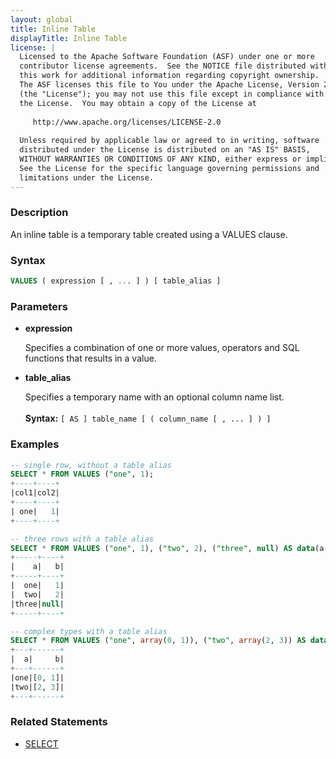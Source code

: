 ```yaml
---
layout: global
title: Inline Table
displayTitle: Inline Table
license: |
  Licensed to the Apache Software Foundation (ASF) under one or more
  contributor license agreements.  See the NOTICE file distributed with
  this work for additional information regarding copyright ownership.
  The ASF licenses this file to You under the Apache License, Version 2.0
  (the "License"); you may not use this file except in compliance with
  the License.  You may obtain a copy of the License at
 
     http://www.apache.org/licenses/LICENSE-2.0
 
  Unless required by applicable law or agreed to in writing, software
  distributed under the License is distributed on an "AS IS" BASIS,
  WITHOUT WARRANTIES OR CONDITIONS OF ANY KIND, either express or implied.
  See the License for the specific language governing permissions and
  limitations under the License.
---
```


### Description

An inline table is a temporary table created using a VALUES clause.

### Syntax

```sql
VALUES ( expression [ , ... ] ) [ table_alias ]
```

### Parameters

* **expression**

    Specifies a combination of one or more values, operators and SQL functions that results in a value.

* **table_alias**

    Specifies a temporary name with an optional column name list. <br><br>
    **Syntax:** `[ AS ] table_name [ ( column_name [ , ... ] ) ]`

### Examples

```sql
-- single row, without a table alias
SELECT * FROM VALUES ("one", 1);
+----+----+
|col1|col2|
+----+----+
| one|   1|
+----+----+

-- three rows with a table alias
SELECT * FROM VALUES ("one", 1), ("two", 2), ("three", null) AS data(a, b);
+-----+----+
|    a|   b|
+-----+----+
|  one|   1|
|  two|   2|
|three|null|
+-----+----+

-- complex types with a table alias
SELECT * FROM VALUES ("one", array(0, 1)), ("two", array(2, 3)) AS data(a, b);
+---+------+
|  a|     b|
+---+------+
|one|[0, 1]|
|two|[2, 3]|
+---+------+
```

### Related Statements

* [SELECT](sql-ref-syntax-qry-select.html)
